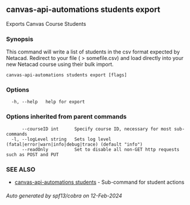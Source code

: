 ## canvas-api-automations students export

Exports Canvas Course Students

### Synopsis

This command will write a list of students in
the csv format expected by Netacad. Redirect to your file
( > somefile.csv) and load directly into your new Netacad
course using their bulk import.

```
canvas-api-automations students export [flags]
```

### Options

```
  -h, --help   help for export
```

### Options inherited from parent commands

```
      --courseID int      Specify course ID, necessary for most sub-commands
  -l, --logLevel string   Sets log level (fatal|error|warn|info|debug|trace) (default "info")
      --readOnly          Set to disable all non-GET http requests such as POST and PUT
```

### SEE ALSO

* [canvas-api-automations students](canvas-api-automations_students.md)	 - Sub-command for student actions

###### Auto generated by spf13/cobra on 12-Feb-2024
